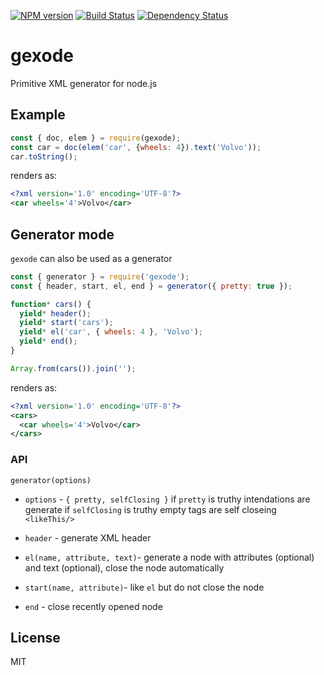 [![NPM version][npm-image]][npm-url]
[![Build Status][build-image]][build-url]
[![Dependency Status][deps-image]][deps-url]

# gexode

Primitive XML generator for node.js

## Example

```js
const { doc, elem } = require(gexode);
const car = doc(elem('car', {wheels: 4}).text('Volvo'));
car.toString();
```

renders as:

```xml
<?xml version='1.0' encoding='UTF-8'?>
<car wheels='4'>Volvo</car>
```


## Generator mode

`gexode` can also be used as a generator

```js
const { generator } = require('gexode');
const { header, start, el, end } = generator({ pretty: true });

function* cars() {
  yield* header();
  yield* start('cars');
  yield* el('car', { wheels: 4 }, 'Volvo');
  yield* end();
}

Array.from(cars()).join('');

```

renders as:

```xml
<?xml version='1.0' encoding='UTF-8'?>
<cars>
  <car wheels='4'>Volvo</car>
</cars>
```


### API

`generator(options)`
- `options` - `{ pretty, selfClosing }`
  if `pretty` is truthy intendations are generate
  if `selfClosing` is truthy empty tags are self closeing `<likeThis/>`

- `header` - generate XML header
- `el(name, attribute, text)`- generate a node with attributes (optional) and text (optional), close the node automatically
- `start(name, attribute)`- like `el` but do not close the node
- `end` - close recently opened node


## License

MIT

[npm-image]: https://img.shields.io/npm/v/gexode
[npm-url]: https://npmjs.org/package/gexode

[build-url]: https://github.com/pirxpilot/gexode/actions/workflows/check.yaml
[build-image]: https://img.shields.io/github/workflow/status/pirxpilot/gexode/check

[deps-image]: https://img.shields.io/librariesio/release/npm/gexode
[deps-url]: https://libraries.io/npm/gexode
